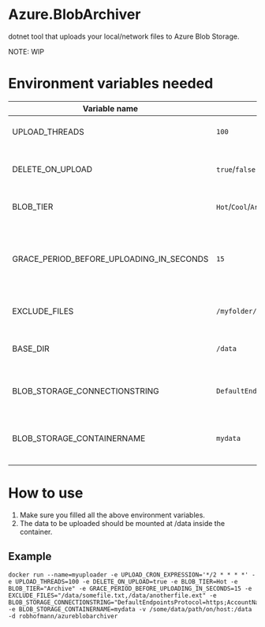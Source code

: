 # Azure.BlobArchiver

dotnet tool that uploads your local/network files to Azure Blob Storage.

NOTE: WIP

# Environment variables needed

| Variable name                            | Example value                                                                                                                                                                                  | Description                                                                                                            |
| ---------------------------------------- | ---------------------------------------------------------------------------------------------------------------------------------------------------------------------------------------------- | ---------------------------------------------------------------------------------------------------------------------- |
| UPLOAD_THREADS                           | `100`                                                                                                                                                                                          | Number of threads to upload files in.                                                                                  |
| DELETE_ON_UPLOAD                         | `true`/`false`                                                                                                                                                                                 | Delete files on local disk when finished uploading                                                                     |
| BLOB_TIER                                | `Hot`/`Cool`/`Archive`                                                                                                                                                                         | Set the accesstier on the uploaded blob.                                                                               |
| GRACE_PERIOD_BEFORE_UPLOADING_IN_SECONDS | `15`                                                                                                                                                                                           | Wait number of seconds before taking files into the upload list (use this if you actively write to this local folder). |
| EXCLUDE_FILES                            | `/myfolder/myfile.ext,/myfolder/somefile.txt`                                                                                                                                                  | The files to exclude from uploading.                                                                                   |
| BASE_DIR                                 | `/data`                                                                                                                                                                                        | OPTIONAL: Path to the folder to upload. This defaults to `/data`                                                       |
| BLOB_STORAGE_CONNECTIONSTRING            | `DefaultEndpointsProtocol=https;AccountName=myaccountname;AccountKey=W1x29dv6UjOQQ838BBk/9GaaV5Tlv/ITmuXko7Rp5UNHB7y03foBy0t31wdgw6FOWGX41cg4Y4C0eAevYFP/gQ==;EndpointSuffix=core.windows.net` | Connectionstring to the Azure Blob Storage account to upload to.                                                       |
| BLOB_STORAGE_CONTAINERNAME               | `mydata`                                                                                                                                                                                       | Name of the container within the Azure Blob Storage account to upload to..                                             |

# How to use

1. Make sure you filled all the above environment variables.
2. The data to be uploaded should be mounted at /data inside the container.

## Example

```
docker run --name=myuploader -e UPLOAD_CRON_EXPRESSION='*/2 * * * *' -e UPLOAD_THREADS=100 -e DELETE_ON_UPLOAD=true -e BLOB_TIER=Hot -e BLOB_TIER="Archive" -e GRACE_PERIOD_BEFORE_UPLOADING_IN_SECONDS=15 -e EXCLUDE_FILES="/data/somefile.txt,/data/anotherfile.ext" -e BLOB_STORAGE_CONNECTIONSTRING="DefaultEndpointsProtocol=https;AccountName=myaccountname;AccountKey=W1x29dv6UjOQQ838BBk/9GaaV5Tlv/ITmuXko7Rp5UNHB7y03foBy0t31wdgw6FOWGX41cg4Y4C0eAevYFP/gQ==;EndpointSuffix=core.windows.net" -e BLOB_STORAGE_CONTAINERNAME=mydata -v /some/data/path/on/host:/data -d robhofmann/azureblobarchiver
```

